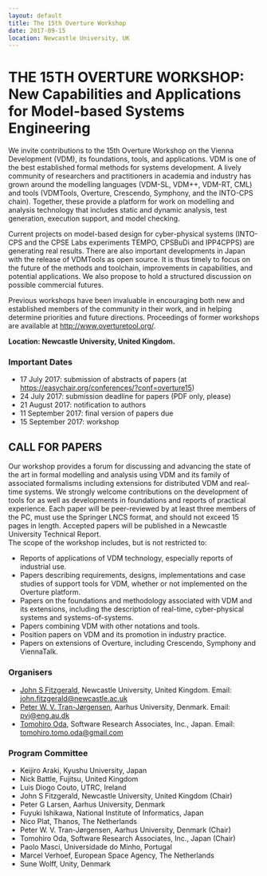 ```yaml
---
layout: default
title: The 15th Overture Workshop
date: 2017-09-15
location: Newcastle University, UK
---
```

# THE 15TH OVERTURE WORKSHOP: New Capabilities and Applications for Model-based Systems Engineering


We invite contributions to the 15th Overture Workshop on the Vienna Development (VDM), its foundations, tools, and applications. VDM is one of the best established formal methods for systems development. A lively community of researchers and practitioners in academia and industry has grown around the modelling languages (VDM-SL, VDM++, VDM-RT, CML) and tools (VDMTools, Overture, Crescendo, Symphony, and the INTO-CPS chain). Together, these provide a platform for work on modelling and analysis technology that includes static and dynamic analysis, test generation, execution support, and model checking. 

Current projects on model-based design for cyber-physical systems (INTO-CPS and the CPSE Labs experiments TEMPO, CPSBuDi and IPP4CPPS) are generating real results. There are also important developments in Japan with the release of VDMTools as open source. It is thus timely to focus on the future of the methods and toolchain, improvements in capabilities, and potential applications. We also propose to hold a structured discussion on possible commercial futures. 

Previous workshops have been invaluable in encouraging both new and established members of the community in their work, and in helping determine priorities and future directions. Proceedings of former workshops are available at http://www.overturetool.org/.

**Location: Newcastle University, United Kingdom.**

### Important Dates

* 17 July 2017: submission of abstracts of papers (at <https://easychair.org/conferences/?conf=overture15>)  
* 24 July 2017: submission deadline for papers (PDF only, please)
* 21 August 2017: notification to authors
* 11 September 2017: final version of papers due
* 15 September 2017: workshop

## CALL FOR PAPERS

Our workshop provides a forum for discussing and advancing the state of the art in formal modelling and analysis using VDM and its family of associated formalisms including extensions for distributed VDM and real-time systems. We strongly welcome contributions on the development of tools for as well as developments in foundations and reports of practical experience. Each paper will be peer-reviewed by at least three members of the PC, must use the Springer LNCS format, and should not exceed 15 pages in length. Accepted papers will be published in a Newcastle University Technical Report.  
The scope of the workshop includes, but is not restricted to: 

* Reports of applications of VDM technology, especially reports of industrial use.
* Papers describing requirements, designs, implementations and case studies of support tools for VDM, whether or not implemented on the Overture platform.
* Papers on the foundations and methodology associated with VDM and its extensions, including the description of real-time, cyber-physical systems and systems-of-systems.
* Papers combining VDM with other notations and tools.
* Position papers on VDM and its promotion in industry practice.
* Papers on extensions of Overture, including Crescendo, Symphony and ViennaTalk.


### Organisers

* [John S Fitzgerald](http://www.ncl.ac.uk/computing/people/profile/johnfitzgerald.html#background), Newcastle University, United Kingdom. 
  Email: <john.fitzgerald@newcastle.ac.uk>
* [Peter W. V. Tran-Jørgensen](http://pure.au.dk/portal/en/persons/id(a092d23e-3660-4ca1-9996-bf2e62a72caf).html), Aarhus University, Denmark. 
  Email: <pvj@eng.au.dk>
* [Tomohiro Oda](https://github.com/tomooda), Software Research Associates, Inc., Japan.
  Email: <tomohiro.tomo.oda@gmail.com>

### Program Committee

* Keijiro Araki, Kyushu University, Japan
* Nick Battle, Fujitsu, United Kingdom
* Luis Diogo Couto, UTRC, Ireland
* John S Fitzgerald, Newcastle University, United Kingdom (Chair) 
* Peter G Larsen, Aarhus University, Denmark
* Fuyuki Ishikawa, National Institute of Informatics, Japan
* Nico Plat, Thanos, The Netherlands
* Peter W. V. Tran-Jørgensen, Aarhus University, Denmark (Chair) 
* Tomohiro Oda, Software Research Associates, Inc., Japan (Chair)
* Paolo Masci, Universidade do Minho, Portugal
* Marcel Verhoef, European Space Agency, The Netherlands
* Sune Wolff, Unity, Denmark

